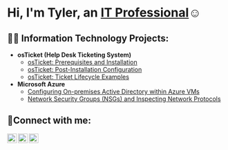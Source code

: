 <h1>Hi, I'm Tyler, an <a href="www.linkedin.com/in/tyler-leboeuf">IT Professional</a>☺</h1>

<h2>👨‍💻 Information Technology Projects:</h2>

- <b>osTicket (Help Desk Ticketing System)</b>
  - [osTicket: Prerequisites and Installation](https://github.com/tylerwilliamleboeuf/osticket-prereqs)
  - [osTicket: Post-Installation Configuration](https://github.com/tylerwilliamleboeuf/post-install-config)
  - [osTicket: Ticket Lifecycle Examples](https://github.com/tylerwilliamleboeuf/ticket-lifecycle)
- <b>Microsoft Azure</b>
  - [Configuring On-premises Active Directory within Azure VMs](https://github.com/tylerwilliamleboeuf/configure-ad)
  - [Network Security Groups (NSGs) and Inspecting Network Protocols](https://github.com/tylerwilliamleboeuf/azure-network-protocols)

<h2>🤳Connect with me:</h2>

[<img align="left" alt="Josh | Twitter" width="22px" src="https://cdn.jsdelivr.net/npm/simple-icons@v3/icons/twitter.svg" />][twitter]
[<img align="left" alt="Josh | LinkedIn" width="22px" src="https://cdn.jsdelivr.net/npm/simple-icons@v3/icons/linkedin.svg" />][linkedin]
[<img align="left" alt="Josh | Instagram" width="22px" src="https://cdn.jsdelivr.net/npm/simple-icons@v3/icons/instagram.svg" />][instagram]

[twitter]: https://twitter.com/Josh
[instagram]: https://www.instagram.com/Josh
[linkedin]: https://linkedin.com/in/Josh
